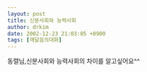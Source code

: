 ```yaml
---
layout: post
title: 신분사회와 능력사회
author: drkim
date: 2002-12-23 21:03:05 +0900
tags: [깨달음의대화]
---
```

동렬님,신분사회와 능력사회의 차이를 알고싶어요^^